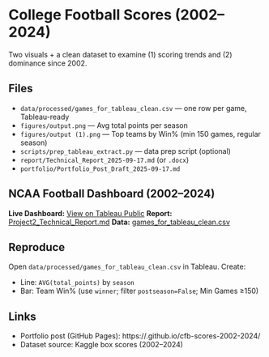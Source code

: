 # College Football Scores (2002–2024)

Two visuals + a clean dataset to examine (1) scoring trends and (2) dominance since 2002.

## Files
- `data/processed/games_for_tableau_clean.csv` — one row per game, Tableau-ready
- `figures/output.png` — Avg total points per season
- `figures/output (1).png` — Top teams by Win% (min 150 games, regular season)
- `scripts/prep_tableau_extract.py` — data prep script (optional)
- `report/Technical_Report_2025-09-17.md` (or `.docx`)
- `portfolio/Portfolio_Post_Draft_2025-09-17.md`

  
## NCAA Football Dashboard (2002–2024)
**Live Dashboard:** [View on Tableau Public](https://public.tableau.com/app/profile/matthewdallura/viz/NCAAFootballDashboard)
**Report:** [Project2_Technical_Report.md](./Project2_Technical_Report.md)
**Data:** [games_for_tableau_clean.csv](./data/processed/games_for_tableau_clean.csv)


## Reproduce
Open `data/processed/games_for_tableau_clean.csv` in Tableau.
Create:
- Line: `AVG(total_points)` by `season`
- Bar: Team Win% (use `winner`; filter `postseason=False`; Min Games ≥150)

## Links
- Portfolio post (GitHub Pages): https://<your-username>.github.io/cfb-scores-2002-2024/
- Dataset source: Kaggle box scores (2002–2024)
